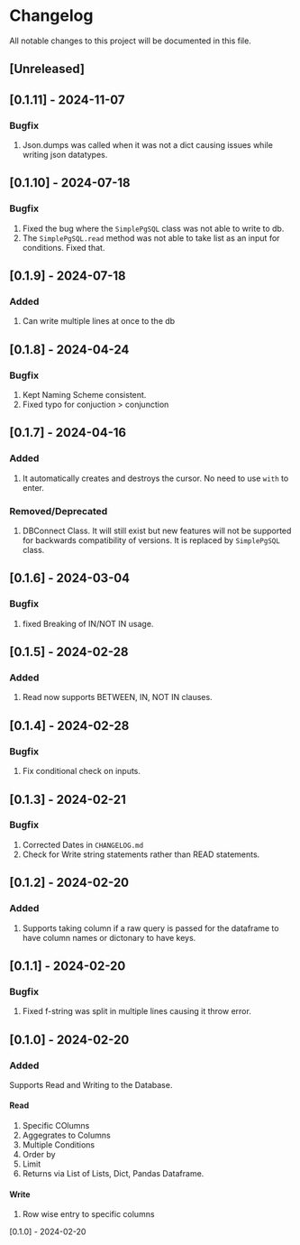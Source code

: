 # Changelog

All notable changes to this project will be documented in this file.

## [Unreleased]

## [0.1.11] - 2024-11-07

### Bugfix
1. Json.dumps was called when it was not a dict causing issues while writing json datatypes.

## [0.1.10] - 2024-07-18

### Bugfix
1. Fixed the bug where the `SimplePgSQL` class was not able to write to db.
2. The `SimplePgSQL.read` method was not able to take list as an input for conditions. Fixed that.

## [0.1.9] - 2024-07-18

### Added
1. Can write multiple lines at once to the db


## [0.1.8] - 2024-04-24

### Bugfix
1. Kept Naming Scheme consistent.
2. Fixed typo for conjuction > conjunction

## [0.1.7] - 2024-04-16

### Added
1. It automatically creates and destroys the cursor. No need to use `with` to enter.

### Removed/Deprecated
1. DBConnect Class. It will still exist but new features will not be supported for backwards compatibility of versions. It is replaced by `SimplePgSQL` class. 

## [0.1.6] - 2024-03-04

### Bugfix
1. fixed Breaking of IN/NOT IN usage. 

## [0.1.5] - 2024-02-28

### Added
1. Read now supports BETWEEN, IN, NOT IN clauses.

## [0.1.4] - 2024-02-28

### Bugfix
1. Fix conditional check on inputs.

## [0.1.3] - 2024-02-21

### Bugfix
1. Corrected Dates in `CHANGELOG.md`
2. Check for Write string statements rather than READ statements.

## [0.1.2] - 2024-02-20

### Added
1. Supports taking column if a raw query is passed for the dataframe to have column names or dictonary to have keys.

## [0.1.1] - 2024-02-20

### Bugfix
1. Fixed f-string was split in multiple lines causing it throw error.

## [0.1.0] - 2024-02-20

### Added

Supports Read and Writing to the Database.

#### Read
1. Specific COlumns
2. Aggegrates to Columns
3. Multiple Conditions
4. Order by
5. Limit
6. Returns via List of Lists, Dict, Pandas Dataframe.


#### Write
1. Row wise entry to specific columns

[0.1.0] - 2024-02-20
